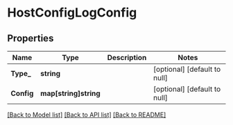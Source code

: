 # HostConfigLogConfig

## Properties
Name | Type | Description | Notes
------------ | ------------- | ------------- | -------------
**Type_** | **string** |  | [optional] [default to null]
**Config** | **map[string]string** |  | [optional] [default to null]

[[Back to Model list]](../README.md#documentation-for-models) [[Back to API list]](../README.md#documentation-for-api-endpoints) [[Back to README]](../README.md)



